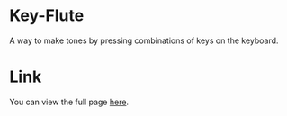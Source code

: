 # Key-Flute
A way to make tones by pressing combinations of keys on the keyboard.

# Link
You can view the full page [here](https://dshepsis.github.io/Key-Flute/).
